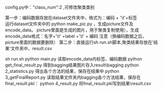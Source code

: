 

config.py中："class_num":2 ,可修改聚类类别


第一步：编码数据存放在dataset文件夹中，格式为：编码 + '\t'+标签  
		运行dataset文件夹中的 python make_pic.py ，生成picture文件及encode_data。
		picture里面是生成的图片，用于聚类复制使用），生成encode_data格式：名字+'\t' +label +'\t' + 编码
		注意（换编码数据之后，picture里面的数据要删除）
第二步：直接运行sh run.sh脚本,聚类结果存放在'结果'文件夹中，result.csv



sh run.sh 
python main.py 读取encode_data内标签、编码数据
python get_final_result.py 得到bagging结果图片存入result\bagging
python 2_statistics.py 得出各个方法的结果，保存在结果中
python 3_getFinalReport.py 读取结果文件夹内bagging各个方法结果，保存在final_result.pkl：
python 4_result.py 将final_result.pkl写到结果\result.csv